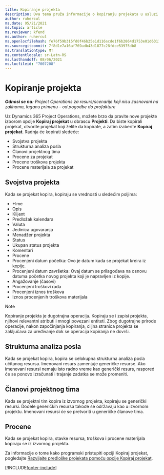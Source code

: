 ```yaml
---
title: Kopiranje projekta
description: Ova tema pruža informacije o kopiranju projekata u usluzi Dynamics 365 Project Operations.
author: ruhercul
ms.date: 05/21/2021
ms.topic: article
ms.reviewer: kfend
ms.author: ruhercul
ms.openlocfilehash: fe76f59b315fd0f46b25e1d116acde1f6b2864d1753e01d6311ea93ae7d116fc
ms.sourcegitcommit: 7f8d1e7a16af769adb43d1877c28fdce53975db8
ms.translationtype: MT
ms.contentlocale: sr-Latn-RS
ms.lasthandoff: 08/06/2021
ms.locfileid: "7007208"
---
```

# <a name="copy-a-project"></a>Kopiranje projekta

_**Odnosi se na:** Project Operations za resurs/scenarije koji nisu zasnovani na zalihama, laganu primenu – od pogodbe do profakture_

Uz Dynamics 365 Project Operations, možete brzo da pravite nove projekte izborom opcije **Kopiraj projekat** u obrascu **Projekti**. Da biste kopirali projekat, otvorite projekat koji želite da kopirate, a zatim izaberite **Kopiraj projekat**. Radnja će kopirati sledeće:

- Svojstva projekta 
- Strukturna analiza posla
- Članovi projektnog tima
- Procene za projekat
- Procene troškova projekta
- Procene materijala za projekat

## <a name="project-properties"></a>Svojstva projekta

Kada se projekat kopira, kopiraju se vrednosti u sledećim poljima:

- +Ime
- Opis
- Klijent
- Predložak kalendara
- Valuta
- Jedinica ugovaranja
- Menadžer projekta
- Status
- Ukupan status projekta
- Komentari
- Procene
- Procenjeni datum početka: Ovo je datum kada se projekat kreira iz kopije.
- Procenjeni datum završetka: Ovaj datum se prilagođava na osnovu datuma početka novog projekta koji je napravljen iz kopije.
- Angažovanje (časovi)
- Procenjeni troškovi rada
- Procenjeni iznos troškova
- Iznos procenjenih troškova materijala

> [!NOTE]
> Kopiranje projekta je dugotrajna operacija. Kopiraju se i zapisi projekta, njihovi relevantni atributi i mnogi povezani entiteti. Zbog dugotrajne prirode operacije, nakon započinjanja kopiranja, ciljna stranica projekta se zaključava za uređivanje dok se operacija kopiranja ne dovrši.

## <a name="work-breakdown-structure"></a>Strukturna analiza posla

Kada se projekat kopira, kopira se celokupna strukturna analiza posla učitanog resursa. Imenovani resurs zamenjuje generičke resurse. Ako imenovani resursi nemaju isto radno vreme kao generički resurs, raspored će se ponovo izračunati i trajanje zadatka se može promeniti.

## <a name="project-team-members"></a>Članovi projektnog tima

Kada se projektni tim kopira iz izvornog projekta, kopiraju se generički resursi. Dodele generičkih resursa takođe se održavaju kao u izvornom projektu. Imenovani resursi će se pretvoriti u generičke članove tima.

## <a name="estimates"></a>Procene

Kada se projekat kopira, stavke resursa, troškova i procene materijala kopiraju se iz izvornog projekta. 

Za informacije o tome kako programski pristupiti opciji Kopiraj projekat, pogledajte [Razvijajte predloške projekata pomoću opcije Kopiraj projekat](dev-copy-project.md).


[!INCLUDE[footer-include](../includes/footer-banner.md)]
